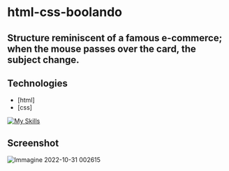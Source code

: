 # html-css-boolando

## Structure reminiscent of a famous e-commerce; when the mouse passes over the card, the subject change.

## Technologies

* [html]
* [css]

[![My Skills](https://skillicons.dev/icons?i=html,css,vscode)](https://skillicons.dev)

## Screenshot

![Immagine 2022-10-31 002615](https://user-images.githubusercontent.com/96775417/198907072-bcb8c230-b9da-4ad1-b4b0-1c26669b4873.png)
